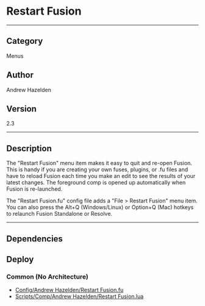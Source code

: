 # Restart Fusion
___

## Category
Menus

## Author
Andrew Hazelden

## Version
2.3

___

## Description
<p>The "Restart Fusion" menu item makes it easy to quit and re-open Fusion. This is handy if you are creating your own fuses, plugins, or .fu files and have to reload Fusion each time you make an edit to see the results of your latest changes. The foreground comp is opened up automatically when Fusion is re-launched.</p>

<p>The "Restart Fusion.fu" config file adds a "File &gt; Restart Fusion" menu item. You can also press the Alt+Q (Windows/Linux) or Option+Q (Mac) hotkeys to relaunch Fusion Standalone or Resolve.</p>

___

## Dependencies

## Deploy

### Common (No Architecture)

<ul>
<li><a href="https://gitlab.com/WeSuckLess/Reactor/-/blob/master/Atoms/com.AndrewHazelden.RestartFusion/Config/Andrew Hazelden/Restart Fusion.fu?ref_type=heads">Config/Andrew Hazelden/Restart Fusion.fu</a></li>
<li><a href="https://gitlab.com/WeSuckLess/Reactor/-/blob/master/Atoms/com.AndrewHazelden.RestartFusion/Scripts/Comp/Andrew Hazelden/Restart Fusion.lua?ref_type=heads">Scripts/Comp/Andrew Hazelden/Restart Fusion.lua</a></li>
</ul>
